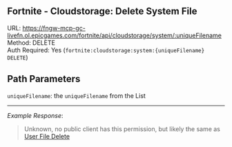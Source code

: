 ## Fortnite - Cloudstorage: Delete System File

URL: https://fngw-mcp-gc-livefn.ol.epicgames.com/fortnite/api/cloudstorage/system/:uniqueFilename \
Method: DELETE \
Auth Required: Yes (`fortnite:cloudstorage:system:{uniqueFilename} DELETE`)

## Path Parameters

`uniqueFilename`: the `uniqueFilename` from the List

---

_Example Response_:

> Unknown, no public client has this permission, but likely the same as [User File Delete](../../User/File/Delete.md)
